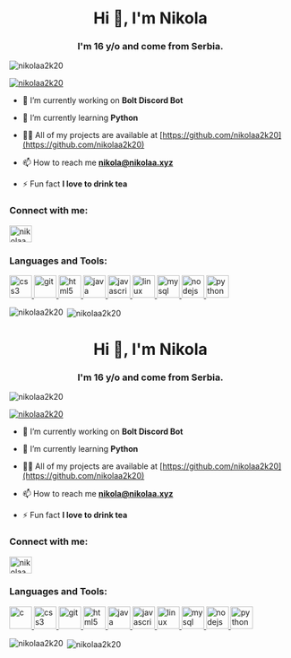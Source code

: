 

<h1 align="center">Hi 👋, I'm Nikola</h1>

<h3 align="center">I'm 16 y/o and come from Serbia.</h3>

<p align="left"> <img src="https://komarev.com/ghpvc/?username=nikolaa2k20&label=Profile%20views&color=0e75b6&style=flat" alt="nikolaa2k20" /> </p>

<p align="left"> <a href="https://github.com/ryo-ma/github-profile-trophy"><img src="https://github-profile-trophy.vercel.app/?username=nikolaa2k20" alt="nikolaa2k20" /></a> </p>

- 🔭 I’m currently working on **Bolt Discord Bot**

- 🌱 I’m currently learning **Python**

- 👨‍💻 All of my projects are available at [https://github.com/nikolaa2k20](https://github.com/nikolaa2k20)

- 📫 How to reach me **nikola@nikolaa.xyz**

- ⚡ Fun fact **I love to drink tea**

<h3 align="left">Connect with me:</h3>

<p align="left">

<a href="https://twitter.com/nikolaa2k20" target="blank"><img align="center" src="https://cdn.jsdelivr.net/npm/simple-icons@3.0.1/icons/twitter.svg" alt="nikolaa2k20" height="30" width="40" /></a>

</p>

<h3 align="left">Languages and Tools:</h3>

<p align="left"> <a href="https://www.w3schools.com/css/" target="_blank"> <img src="https://devicons.github.io/devicon/devicon.git/icons/css3/css3-original-wordmark.svg" alt="css3" width="40" height="40"/> </a> <a href="https://git-scm.com/" target="_blank"> <img src="https://www.vectorlogo.zone/logos/git-scm/git-scm-icon.svg" alt="git" width="40" height="40"/> </a> <a href="https://www.w3.org/html/" target="_blank"> <img src="https://devicons.github.io/devicon/devicon.git/icons/html5/html5-original-wordmark.svg" alt="html5" width="40" height="40"/> </a> <a href="https://www.java.com" target="_blank"> <img src="https://devicons.github.io/devicon/devicon.git/icons/java/java-original-wordmark.svg" alt="java" width="40" height="40"/> </a> <a href="https://developer.mozilla.org/en-US/docs/Web/JavaScript" target="_blank"> <img src="https://devicons.github.io/devicon/devicon.git/icons/javascript/javascript-original.svg" alt="javascript" width="40" height="40"/> </a> <a href="https://www.linux.org/" target="_blank"> <img src="https://devicons.github.io/devicon/devicon.git/icons/linux/linux-original.svg" alt="linux" width="40" height="40"/> </a> <a href="https://www.mysql.com/" target="_blank"> <img src="https://devicons.github.io/devicon/devicon.git/icons/mysql/mysql-original-wordmark.svg" alt="mysql" width="40" height="40"/> </a> <a href="https://nodejs.org" target="_blank"> <img src="https://devicons.github.io/devicon/devicon.git/icons/nodejs/nodejs-original-wordmark.svg" alt="nodejs" width="40" height="40"/> </a> <a href="https://www.python.org" target="_blank"> <img src="https://devicons.github.io/devicon/devicon.git/icons/python/python-original.svg" alt="python" width="40" height="40"/> </a> </p>

<p><img align="left" src="https://github-readme-stats.vercel.app/api/top-langs?username=nikolaa2k20&show_icons=true&locale=en&layout=compact" alt="nikolaa2k20" /></p>

<p>&nbsp;<img align="center" src="https://github-readme-stats.vercel.app/api?username=nikolaa2k20&show_icons=true&locale=en" alt="nikolaa2k20" /></p>
<h1 align="center">Hi 👋, I'm Nikola</h1>

<h3 align="center">I'm 16 y/o and come from Serbia.</h3>

<p align="left"> <img src="https://komarev.com/ghpvc/?username=nikolaa2k20&label=Profile%20views&color=0e75b6&style=flat" alt="nikolaa2k20" /> </p>

<p align="left"> <a href="https://github.com/ryo-ma/github-profile-trophy"><img src="https://github-profile-trophy.vercel.app/?username=nikolaa2k20" alt="nikolaa2k20" /></a> </p>

- 🔭 I’m currently working on **Bolt Discord Bot**

- 🌱 I’m currently learning **Python**

- 👨‍💻 All of my projects are available at [https://github.com/nikolaa2k20](https://github.com/nikolaa2k20)

- 📫 How to reach me **nikola@nikolaa.xyz**

- ⚡ Fun fact **I love to drink tea**

<h3 align="left">Connect with me:</h3>

<p align="left">

<a href="https://twitter.com/nikolaa2k20" target="blank"><img align="center" src="https://cdn.jsdelivr.net/npm/simple-icons@3.0.1/icons/twitter.svg" alt="nikolaa2k20" height="30" width="40" /></a>

</p>

<h3 align="left">Languages and Tools:</h3>

<p align="left"> <a href="https://www.cprogramming.com/" target="_blank"> <img src="https://devicons.github.io/devicon/devicon.git/icons/c/c-original.svg" alt="c" width="40" height="40"/> </a> <a href="https://www.w3schools.com/css/" target="_blank"> <img src="https://devicons.github.io/devicon/devicon.git/icons/css3/css3-original-wordmark.svg" alt="css3" width="40" height="40"/> </a> <a href="https://git-scm.com/" target="_blank"> <img src="https://www.vectorlogo.zone/logos/git-scm/git-scm-icon.svg" alt="git" width="40" height="40"/> </a> <a href="https://www.w3.org/html/" target="_blank"> <img src="https://devicons.github.io/devicon/devicon.git/icons/html5/html5-original-wordmark.svg" alt="html5" width="40" height="40"/> </a> <a href="https://www.java.com" target="_blank"> <img src="https://devicons.github.io/devicon/devicon.git/icons/java/java-original-wordmark.svg" alt="java" width="40" height="40"/> </a> <a href="https://developer.mozilla.org/en-US/docs/Web/JavaScript" target="_blank"> <img src="https://devicons.github.io/devicon/devicon.git/icons/javascript/javascript-original.svg" alt="javascript" width="40" height="40"/> </a> <a href="https://www.linux.org/" target="_blank"> <img src="https://devicons.github.io/devicon/devicon.git/icons/linux/linux-original.svg" alt="linux" width="40" height="40"/> </a> <a href="https://www.mysql.com/" target="_blank"> <img src="https://devicons.github.io/devicon/devicon.git/icons/mysql/mysql-original-wordmark.svg" alt="mysql" width="40" height="40"/> </a> <a href="https://nodejs.org" target="_blank"> <img src="https://devicons.github.io/devicon/devicon.git/icons/nodejs/nodejs-original-wordmark.svg" alt="nodejs" width="40" height="40"/> </a> <a href="https://www.python.org" target="_blank"> <img src="https://devicons.github.io/devicon/devicon.git/icons/python/python-original.svg" alt="python" width="40" height="40"/> </a> </p>

<p><img align="left" src="https://github-readme-stats.vercel.app/api/top-langs?username=nikolaa2k20&show_icons=true&locale=en&layout=compact" alt="nikolaa2k20" /></p>

<p>&nbsp;<img align="center" src="https://github-readme-stats.vercel.app/api?username=nikolaa2k20&show_icons=true&locale=en" alt="nikolaa2k20" /></p>
